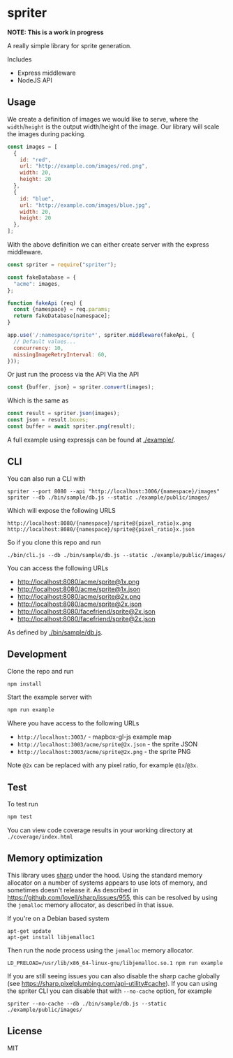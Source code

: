 # spriter
**NOTE: This is a work in progress**

A really simple library for sprite generation.

Includes 

 - Express middleware
 - NodeJS API


## Usage
We create a definition of images we would like to serve, where the `width`/`height` is the output width/height of the image. Our library will scale the images during packing.

```javascript
const images = [
  {
    id: "red",
    url: "http://example.com/images/red.png",
    width: 20,
    height: 20
  },
  {
    id: "blue",
    url: "http://example.com/images/blue.jpg",
    width: 20,
    height: 20
  },
];
```

With the above definition we can either create server with the express middleware.

```javascript
const spriter = require("spriter");

const fakeDatabase = {
  "acme": images,
};

function fakeApi (req) {
  const {namespace} = req.params;
  return fakeDatabase[namespace];
}

app.use('/:namespace/sprite*', spriter.middleware(fakeApi, {
  // Default values...
  concurrency: 10,
  missingImageRetryInterval: 60,
}));
```

Or just run the process via the API
Via the API

```javascript
const {buffer, json} = spriter.convert(images);
```

Which is the same as

```javascript
const result = spriter.json(images);
const json = result.boxes;
const buffer = await spriter.png(result);
```

A full example using expressjs can be found at [./example/](/example).


## CLI
You can also run a CLI with

```
spriter --port 8080 --api "http://localhost:3006/{namespace}/images"
spriter --db ./bin/sample/db.js --static ./example/public/images/
```

Which will expose the following URLS

```
http://localhost:8080/{namespace}/sprite@{pixel_ratio}x.png
http://localhost:8080/{namespace}/sprite@{pixel_ratio}x.json
```

So if you clone this repo and run

```
./bin/cli.js --db ./bin/sample/db.js --static ./example/public/images/
```

You can access the following URLs

 - <http://localhost:8080/acme/sprite@1x.png>
 - <http://localhost:8080/acme/sprite@1x.json>
 - <http://localhost:8080/acme/sprite@2x.png>
 - <http://localhost:8080/acme/sprite@2x.json>
 - <http://localhost:8080/facefriend/sprite@2x.json>
 - <http://localhost:8080/facefriend/sprite@2x.json>

As defined by [./bin/sample/db.js](./bin/sample/db.js).



## Development
Clone the repo and run

```bash
npm install
```

Start the example server with

```bash
npm run example
```

Where you have access to the following URLs

 - `http://localhost:3003/` - mapbox-gl-js example map
 - `http://localhost:3003/acme/sprite@2x.json` - the sprite JSON
 - `http://localhost:3003/acme/sprite@2x.png` - the sprite PNG

Note `@2x` can be replaced with any pixel ratio, for example `@1x`/`@3x`.

## Test
To test run

```bash
npm test
```

You can view code coverage results in your working directory at `./coverage/index.html`


## Memory optimization
This library uses [sharp](https://sharp.pixelplumbing.com/) under the hood. Using the standard memory allocator on a number of systems appears to use lots of memory, and sometimes doesn't release it. As described in <https://github.com/lovell/sharp/issues/955>, this can be resolved by using the `jemalloc` memory allocator, as described in that issue.

If you're on a Debian based system

```
apt-get update
apt-get install libjemalloc1
```

Then run the node process using the `jemalloc` memory allocator.

```
LD_PRELOAD=/usr/lib/x86_64-linux-gnu/libjemalloc.so.1 npm run example
```

If you are still seeing issues you can also disable the sharp cache globally (see https://sharp.pixelplumbing.com/api-utility#cache). If you can using the spriter CLI you can disable that with `--no-cache` option, for example

```
spriter --no-cache --db ./bin/sample/db.js --static ./example/public/images/
```


## License
MIT

